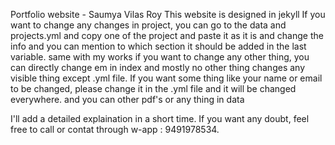 Portfolio website - Saumya Vilas Roy
This website is designed in jekyll
If you want to change any changes in project, you can go to the data and projects.yml and copy one of the project and paste it as it is and change the info and you can mention to which section it should be added in the last variable.
same with my works
if you want to change any other thing, you can directly change em in index and mostly no other thing changes any visible thing except .yml file.
If you want some thing like your name or email to be changed, please change it in the .yml file and it will be changed everywhere.
and you can other pdf's or any thing in data

 I'll add a detailed explaination in a short time.
 If you want any doubt, feel free to call or contat through w-app : 9491978534.
 
